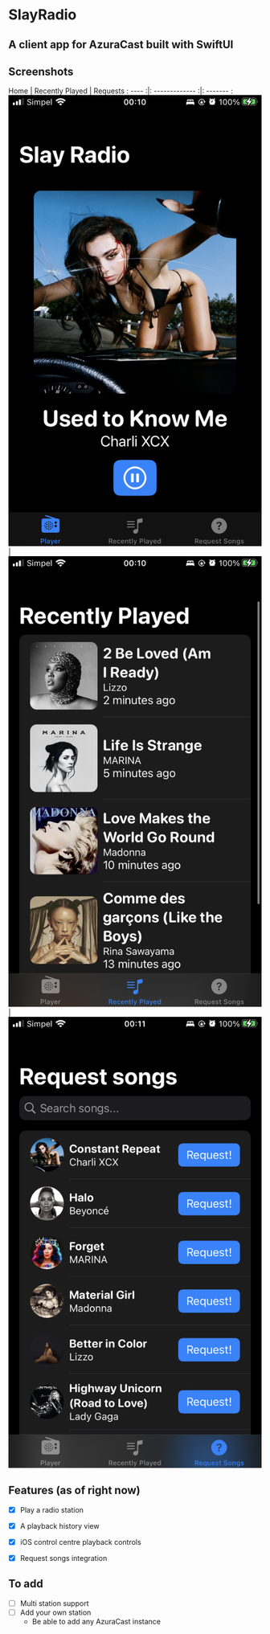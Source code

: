 # SlayRadio
## A client app for AzuraCast built with SwiftUI

## Screenshots

Home    | Recently Played | Requests
: ---- :|: ------------- :|: ------- :
![Homescreen](./Screenshots/Home.PNG) | ![Recently Played Screen](./Screenshots/RecentlyPlayed.PNG) | ![Request Songs screen](./Screenshots/Requests.png)

## Features (as of right now)
- [x] Play a radio station
- [x] A playback history view
- [x] iOS control centre playback controls
- [x] Request songs integration


## To add
- [ ] Multi station support
- [ ] Add your own station
    - Be able to add any AzuraCast instance
